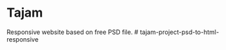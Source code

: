 # Tajam
Responsive website based on free PSD file.
#   t a j a m - p r o j e c t - p s d - t o - h t m l - r e s p o n s i v e  
 